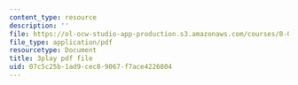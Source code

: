 ```yaml
---
content_type: resource
description: ''
file: https://ol-ocw-studio-app-production.s3.amazonaws.com/courses/8-03sc-physics-iii-vibrations-and-waves-fall-2016/07c5c25b1ad9cec89067f7ace4226804_T2n6fVybLcU.pdf
file_type: application/pdf
resourcetype: Document
title: 3play pdf file
uid: 07c5c25b-1ad9-cec8-9067-f7ace4226804
---
```

